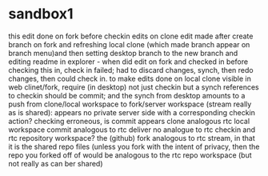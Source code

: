 # sandbox1
this edit done on fork before checkin edits on clone
edit made after create branch on fork and refreshing local clone (which made branch appear on branch menu)and then setting desktop branch to the new branch and editing readme in explorer - when did edit on fork and checked in before checking this in, check in failed; had to discard changes, synch, then redo changes, then could check in.
to make edits done on local clone visible in web clinet/fork, require (in desktop) not just checkin but a synch
references to checkin should be commit; and the synch from desktop amounts to a push from clone/local workspace to fork/server workspace (stream really as is shared): appears no private server side with a corresponding checkin action?
checking erroneous, is commit
appears clone analogous rtc local workspace
commit analogous to rtc deliver
no analogue to rtc checkin and rtc repository workspace?
the (github) fork analogous to rtc stream, in that it is the shared repo files (unless you fork with the intent of privacy, then the repo you forked off of would be analogous to the rtc repo workspace (but not really as can ber shared)

